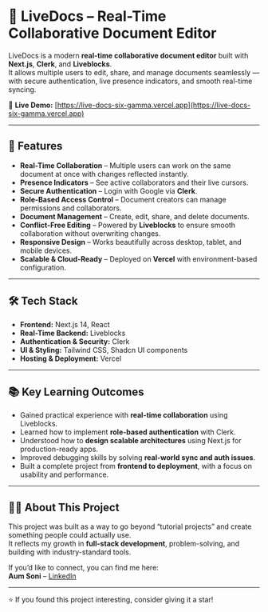 # 📄 LiveDocs – Real-Time Collaborative Document Editor

LiveDocs is a modern **real-time collaborative document editor** built with **Next.js**, **Clerk**, and **Liveblocks**.  
It allows multiple users to edit, share, and manage documents seamlessly — with secure authentication, live presence indicators, and smooth real-time syncing.

🔗 **Live Demo:** [https://live-docs-six-gamma.vercel.app](https://live-docs-six-gamma.vercel.app)

---

## 🚀 Features

- **Real-Time Collaboration** – Multiple users can work on the same document at once with changes reflected instantly.  
- **Presence Indicators** – See active collaborators and their live cursors.  
- **Secure Authentication** – Login with Google via **Clerk**.  
- **Role-Based Access Control** – Document creators can manage permissions and collaborators.  
- **Document Management** – Create, edit, share, and delete documents.  
- **Conflict-Free Editing** – Powered by **Liveblocks** to ensure smooth collaboration without overwriting changes.  
- **Responsive Design** – Works beautifully across desktop, tablet, and mobile devices.  
- **Scalable & Cloud-Ready** – Deployed on **Vercel** with environment-based configuration.  

---

## 🛠 Tech Stack

- **Frontend:** Next.js 14, React  
- **Real-Time Backend:** Liveblocks  
- **Authentication & Security:** Clerk  
- **UI & Styling:** Tailwind CSS, Shadcn UI components  
- **Hosting & Deployment:** Vercel  

---

## 📚 Key Learning Outcomes

- Gained practical experience with **real-time collaboration** using Liveblocks.  
- Learned how to implement **role-based authentication** with Clerk.  
- Understood how to **design scalable architectures** using Next.js for production-ready apps.  
- Improved debugging skills by solving **real-world sync and auth issues**.  
- Built a complete project from **frontend to deployment**, with a focus on usability and performance.  

---

## 👨‍💻 About This Project

This project was built as a way to go beyond “tutorial projects” and create something people could actually use.  
It reflects my growth in **full-stack development**, problem-solving, and building with industry-standard tools.  

If you’d like to connect, you can find me here:  
**Aum Soni** – [LinkedIn](https://linkedin.com/in/aum-soni)  

---

⭐ If you found this project interesting, consider giving it a star!
